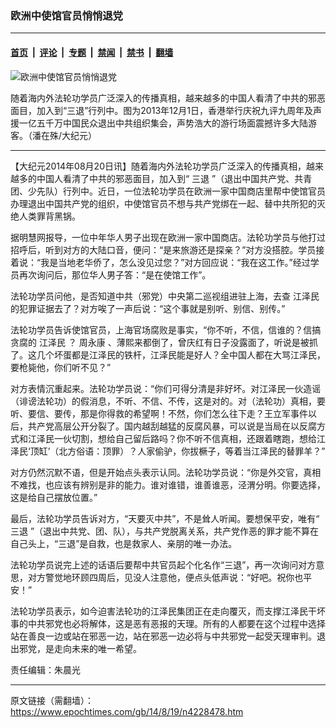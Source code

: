 ### 欧洲中使馆官员悄悄退党

---

#### [首页](../../../..?n4228478) &nbsp;|&nbsp; [评论](../../../../../epoch-comment?n4228478) &nbsp;|&nbsp; [专题](../../../../../epoch-special?n4228478) &nbsp;|&nbsp; [禁闻](../../../../../epoch-news?n4228478) &nbsp;|&nbsp; [禁书](../../../../../books?n4228478) &nbsp;|&nbsp; [翻墙](https://github.com/gfw-breaker/nogfw/blob/master/README.md?n4228478)


<div><img alt="欧洲中使馆官员悄悄退党" class="attachment-djy_600_400 size-djy_600_400 wp-post-image" src="https://i.epochtimes.com/assets/uploads/2014/08/1312300458381959-600x400.jpg"/>
<div class="caption">
 <p>
  随着海内外法轮功学员广泛深入的传播真相，越来越多的中国人看清了中共的邪恶面目，加入到“三退”行列中。图为2013年12月1日，香港举行庆祝九评九周年及声援一亿五千万中国民众退出中共组织集会，声势浩大的游行场面震撼许多大陆游客。（潘在殊/大纪元）
 </p>
</div></div><hr/><div class="post_content" id="artbody" itemprop="articleBody">
 <!-- article content begin -->
 <p>
  【大纪元2014年08月20日讯】随着海内外法轮功学员广泛深入的传播真相，越来越多的中国人看清了中共的邪恶面目，加入到“
  <ok href="https://www.epochtimes.com/gb/tag/%E4%B8%89%E9%80%80.html">
   三退
  </ok>
  ”（退出中国共产党、共青团、少先队）行列中。近日，一位法轮功学员在欧洲一家中国商店里帮中使馆官员办理退出中国共产党的组织，中使馆官员不想与共产党绑在一起、替中共所犯的灭绝人类罪背黑锅。
 </p>
 <p>
  据明慧网报导，一位中年华人男子出现在欧洲一家中国商店。法轮功学员与他打过招呼后，听到对方的大陆口音，便问：“是来旅游还是探亲？”对方没搭腔。学员接着说：“我是当地老华侨了，怎么没见过您？”对方回应说：“我在这工作。”经过学员再次询问后，那位华人男子答：“是在使馆工作”。
 </p>
 <p>
  法轮功学员问他，是否知道中共（邪党）中央第二巡视组进驻上海，去查
  <ok href="https://www.epochtimes.com/gb/tag/%E6%B1%9F%E6%B3%BD%E6%B0%91.html">
   江泽民
  </ok>
  的犯罪证据去了？对方唉了一声后说：“这个事就是别听、别信、别传。”
 </p>
 <p>
  法轮功学员告诉使馆官员，上海官场腐败是事实，“你不听，不信，信谁的？信搞贪腐的
  <ok href="https://www.epochtimes.com/gb/tag/%E6%B1%9F%E6%B3%BD%E6%B0%91.html">
   江泽民
  </ok>
  ？
  <ok href="https://www.epochtimes.com/gb/tag/%E5%91%A8%E6%B0%B8%E5%BA%B7.html">
   周永康
  </ok>
  、薄熙来都倒了，曾庆红有日子没露面了，听说是被抓了。这几个坏蛋都是江泽民的铁杆，江泽民能是好人？全中国人都在大骂江泽民，要枪毙他，你们听不见？”
 </p>
 <p>
  对方表情沉重起来。法轮功学员说：“你们可得分清是非好坏。对江泽民一伙造谣（诽谤法轮功）的假消息，不听、不信、不传，这是对的。对（法轮功）真相，要听、要信、要传，那是你得救的希望啊！不然，你们怎么往下走？王立军事件以后，共产党高层公开分裂了。国内越刮越猛的反腐风暴，可以说是当局在以反腐方式和江泽民一伙切割，想给自己留后路吗？你不听不信真相，还跟着瞎跑，想给江泽民‘顶缸’（北方俗语：顶罪）？人家偷驴，你拔橛子，等着当江泽民的替罪羊？”
 </p>
 <p>
  对方仍然沉默不语，但是开始点头表示认同。法轮功学员说：“你是外交官，真相不难找，也应该有辨别是非的能力。谁对谁错，谁善谁恶，泾渭分明。你要选择，这是给自己摆放位置。”
 </p>
 <p>
  最后，法轮功学员告诉对方，“天要灭中共”，不是耸人听闻。要想保平安，唯有“
  <ok href="https://www.epochtimes.com/gb/tag/%E4%B8%89%E9%80%80.html">
   三退
  </ok>
  ”（退出中共党、团、队），与共产党脱离关系，共产党作恶的罪才能不算在自己头上，“三退”是自救，也是救家人、亲朋的唯一办法。
 </p>
 <p>
  法轮功学员说完上述的话语后要帮中共官员起个化名作“三退”，再一次询问对方意思，对方警觉地环顾四周后，见没人注意他，便点头低声说：“好吧。祝你也平安！”
 </p>
 <p>
  法轮功学员表示，如今迫害法轮功的江泽民集团正在走向覆灭，而支撑江泽民干坏事的中共邪党也必将解体，这是恶有恶报的天理。所有的人都要在这个过程中选择站在善良一边或站在邪恶一边，站在邪恶一边必将与中共邪党一起受天理审判。退出邪党，是走向未来的唯一希望。
 </p>
 <p>
  责任编辑：朱晨光
 </p>
 <!-- article content end -->
 <div id="below_article_ad">
 </div>
</div>


---

原文链接（需翻墙）：https://www.epochtimes.com/gb/14/8/19/n4228478.htm